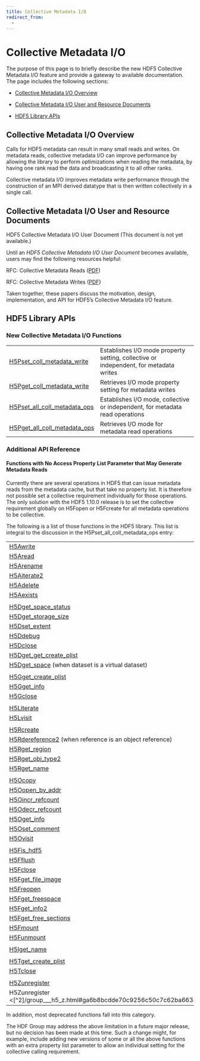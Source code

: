 ```yaml
---
title: Collective Metadata I/O
redirect_from:
  - 
---
```


# Collective Metadata I/O

The purpose of this page is to briefly describe the new HDF5 Collective Metadata I/O feature and provide a gateway to available documentation. The page includes the following sections:

* <a href="#overview">Collective Metadata I/O Overview</a>

* <a href="#resource">Collective Metadata I/O User and Resource Documents</a>

* <a href="#apis">HDF5 Library APIs</a>

<h2 id="overview">Collective Metadata I/O Overview</h2>

Calls for HDF5 metadata can result in many small reads and writes. On metadata reads, collective metadata I/O can improve performance by allowing the library to perform optimizations when reading the metadata, by having one rank read the data and broadcasting it to all other ranks.

Collective metadata I/O improves metadata write performance through the construction of an MPI derived datatype that is then written collectively in a single call.

<h2 id="resource">Collective Metadata I/O User and Resource Documents</h2>

HDF5 Collective Metadata I/O User Document (This document is not yet available.)

Until an *HDF5 Collective Metadata I/O User Document* becomes available, users may find the following resources helpful:

RFC: Collective Metadata Reads ([PDF]([1]/RFC-CollectiveMetadataReads.pdf))

RFC: Collective Metadata Writes ([PDF]([1]/RFC-CollectiveMetadataWrites.pdf))

Taken together, these papers discuss the motivation, design, implementation, and API for HDF5’s Collective Metadata I/O feature.

<h2 id="apis">HDF5 Library APIs</h2>

### New Collective Metadata I/O Functions

|                   |                                                              |
| ----------------- | ------------------------------------------------------------ |
| [H5Pset_coll_metadata_write]([2]/group___f_a_p_l.html#ga6380f9929cf42c8203813f7e72dde35c) | Establishes I/O mode property setting, collective or independent, for metadata writes |
| [H5Pget_coll_metadata_write]([2]/group___f_a_p_l.html#gac83ab4e788a5b6e0d578f40ca67d8d00) | Retrieves I/O mode property setting for metadata writes | 
| [H5Pset_all_coll_metadata_ops]([2]/group___g_a_p_l.html#ga5bc0b1fc7e1e3961bf0b441e722949eb) | Establishes I/O mode, collective or independent, for metadata read operations | 
| [H5Pget_all_coll_metadata_ops]([2]/group___g_a_p_l.html#ga8792cbe7eeace1382f588ed12a92092a) | Retrieves I/O mode for metadata read operations |

### Additional API Reference

#### Functions with No Access Property List Parameter that May Generate Metadata Reads

Currently there are several operations in HDF5 that can issue metadata reads from the metadata cache, but that take no property list. It is therefore not possible set a collective requirement individually for those operations. The only solution with the HDF5 1.10.0 release is to set the collective requirement globally on H5Fopen or H5Fcreate for all metadata operations to be collective.

The following is a list of those functions in the HDF5 library. This list is integral to the discussion in the H5Pset_all_coll_metadata_ops entry:

|                   |
| ----------------- |
| [H5Awrite]([2]/group___h5_a.html#gab70871e205d57450c83efd9912be2b5c) |
| [H5Aread]([2]/group___h5_a.html#gaacb27a997f7c98e8a833d0fd63b58f1c) |
| [H5Arename]([2]/group___h5_a.html#ga490dcd6db246c1fda7295badfce28203) |
| [H5Aiterate2]([2]/group___h5_a.html#ga9315a22b60468b6e996559b1b8a77251) |
| [H5Adelete]([2]/group___h5_a.html#gada9fa3d6db52329f1fd55662de6ff6ba) |
| [H5Aexists]([2]/group___h5_a.html#ga293b5be270d90cd5e47f782ca9aec80b) |
|  |
| [H5Dget_space_status]([2]/group___h5_d.html#ga7639ef5c12cb906c71670ce73b856a4c) |
| [H5Dget_storage_size]([2]/group___h5_d.html#gafb249479a493e80891f0c7f5d8a91b00) |
| [H5Dset_extent]([2]/group___h5_d.html#gad31e1e0129f4520c531ce524de2a056f) |
| [H5Ddebug](url) |
| [H5Dclose]([2]/group___h5_d.html#gae47c3f38db49db127faf221624c30609) |
| [H5Dget_get_create_plist](url) |
| [H5Dget_space]([2]/group___h5_d.html#gad42a46be153d895d8c28a11ebf5a0d0a) (when dataset is a virtual dataset) |
|  |
| [H5Gget_create_plist]([2]/group___h5_g.html#ga0b959a53cbffa48f5d68ce33b43b7ed8) |
| [H5Gget_info]([2]/group___j_h5_g.html#gaece6d1057c42630d336dad0f3915b337) |
| [H5Gclose]([2]/group___h5_g.html#ga8dbe20b390d2504f0bd3589ed8f4e221) |
|  |
| [H5Literate]([2]/group___j_h5_l.html#ga4e9e84159546db7f17d3d0c6ee709371) |
| [H5Lvisit]([2]/group___t_r_a_v.html#gac0558936502924d9e898d8b6e041ed69) |
|  |
| [H5Rcreate]([2]/group___h5_r.html#ga0ac6997b5de26b11d91a95de2869950d) |
| [H5Rdereference2]([2]/group___h5_r.html#ga9b09586f7b6ec708434dd8f95f58a9b7) (when reference is an object reference) |
| [H5Rget_region]([2]/group___h5_r.html#ga1702d609e85b9edd3d1e526a0276484f) |
| [H5Rget_obj_type2]([2]/group___h5_r.html#ga766e39a76bcdd68dc514425353eff807) |
| [H5Rget_name]([2]/group___h5_r.html#ga4c112c388f697324270fd085100dccaa) |
|  |
| [H5Ocopy]([2]/group___h5_o.html#gaa94449be6f67f499be5ddd3fc44f4225) |
| [H5Oopen_by_addr]([2]/group___h5_o.html#ga137f3823adab4daaaf8fe87b40453fa2) |
| [H5Oincr_refcount]([2]/group___h5_o.html#ga2086bad6c3cd2a711c306a48c093ff55) |
| [H5Odecr_refcount]([2]/group___h5_o.html#ga60c20da5e244c28a653d4fa23d316b44) |
| [H5Oget_info]([2]/group___h5_o.html#gaf4f302a33faba9e1c2b5f64c62ca4ed5) |
| [H5Oset_comment]([2]/group___h5_o.html#ga8b5cf8e916204e29616516046121f631) |
| [H5Ovisit]([2]/group___h5_o.html#ga5ce86255fcc34ceaf84a62551cd24233) |
|  |
| [H5Fis_hdf5]([2]/group___h5_f.html#ga6055c2ea3438bd4aaf221eba66843225) |
| [H5Fflush]([2]/group___h5_f.html#gae686870f0a276c4d06bbc667b2c24124) |
| [H5Fclose]([2]/group___h5_f.html#gac55cd91d80822e4f8c2a7f04ea71b124) |
| [H5Fget_file_image]([2]/group___h5_f.html#gadc53f4e76b1199cb5d2a8cb7fbb114ad) |
| [H5Freopen]([2]/group___h5_f.html#ga3f213eb05c5419d63ba168c30036e47b) |
| [H5Fget_freespace]([2]/group___h5_f.html#ga3ef2673183567543346668a8f1eca2e9) |
| [H5Fget_info2]([2]/group___h5_f.html#gaced8c09c1559636a9c3f33dff3f4520e) |
| [H5Fget_free_sections]([2]/group___h5_f.html#gab9cbf1a45f9dcda34b43f985b7848434) |
| [H5Fmount]([2]/group___h5_f.html#ga7c4865fd36ee25d839725252150bb53b) |
| [H5Funmount]([2]/group___h5_f.html#gae8f807d3f04a33f132ffb6c5295e897f) |
|  |
| [H5Iget_name]([2]/group___h5_i.html#ga9c84a8dc29566b82b6d1ff7a6e6828f1) |
|  |
| [H5Tget_create_plist]([2]/group___h5_t.html#ga6802c22c6e90216aa839a4a83909a54c) |
| [H5Tclose]([2]/group___h5_t.html#gafcba4db244f6a4d71e99c6e72b8678f0) |
|  |
| [H5Zunregister]([^2]/group___h5_z.html#ga6b8bcdde70c9256c50c7c62ba66380f8) |
| H5Zunregister <[^2]/group___h5_z.html#ga6b8bcdde70c9256c50c7c62ba66380f8> |

In addition, most deprecated functions fall into this category.

The HDF Group may address the above limitation in a future major release, but no decision has been made at this time. Such a change might, for example, include adding new versions of some or all the above functions with an extra property list parameter to allow an individual setting for the collective calling requirement.

[1]: https://docs.hdfgroup.org/hdf5/rfc
[2]: https://portal.hdfgroup.org/hdf5/develop
